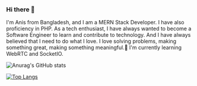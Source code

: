 ### Hi there 👋

I'm Anis from Bangladesh, and I am a MERN Stack Developer. I have also proficiency in PHP.  As a tech enthusiast, I have always wanted to become a Software Engineer to learn and contribute to technology. And I have always believed that I need to do what I love. I love solving problems, making something great, making something meaningful.🌱 I'm currently learning WebRTC and SocketIO.

![Anurag's GitHub stats](https://github-readme-stats.vercel.app/api?username=anichu&show_icons=true&theme=dracula)


[![Top Langs](https://github-readme-stats.vercel.app/api/top-langs/?username=anichu&layout=compact)](https://github.com/anuraghazra/github-readme-stats)




<!--
**anichu/anichu** is a ✨ _special_ ✨ repository because its `README.md` (this file) appears on your GitHub profile.

Here are some ideas to get you started:

- 🔭 I’m currently working on ...
- 🌱 I’m currently learning ...
- 👯 I’m looking to collaborate on ...
- 🤔 I’m looking for help with ...
- 💬 Ask me about ...
- 📫 How to reach me: ...
- 😄 Pronouns: ...
- ⚡ Fun fact: ...
-->
